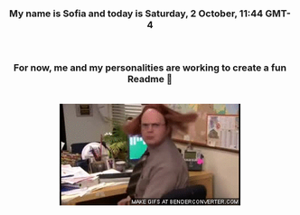 


<div align="center">
<h3 >My name is Sofia and today is Saturday, 2 October, 11:44 GMT-4</h3><br>
<h3 >For now, me and my personalities are working to create a fun Readme 👋
</h3><br>
<img src='img/dwight.gif' alt='working...'/>
</div>
